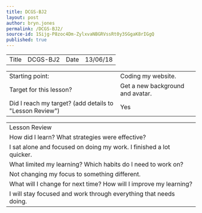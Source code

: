 ```yaml
---
title: DCGS-BJ2
layout: post
author: bryn.jones
permalink: /DCGS-BJ2/
source-id: 1Sijg-P8zoc4Dm-ZylxvaNBGRVssRt0y3SGgaK8rIGgQ
published: true
---
```

<table>
  <tr>
    <td>Title</td>
    <td>DCGS-BJ2</td>
    <td>Date</td>
    <td>13/06/18</td>
  </tr>
</table>


<table>
  <tr>
    <td>Starting point:</td>
    <td>Coding my website.</td>
  </tr>
  <tr>
    <td>Target for this lesson?</td>
    <td>Get a new background and avatar.</td>
  </tr>
  <tr>
    <td>Did I reach my target? 
(add details to "Lesson Review")</td>
    <td>Yes</td>
  </tr>
</table>


<table>
  <tr>
    <td>Lesson Review</td>
  </tr>
  <tr>
    <td>How did I learn? What strategies were effective? </td>
  </tr>
  <tr>
    <td>I sat alone and focused on doing my work. I finished a lot quicker.</td>
  </tr>
  <tr>
    <td>What limited my learning? Which habits do I need to work on? </td>
  </tr>
  <tr>
    <td>Not changing my focus to something different.</td>
  </tr>
  <tr>
    <td>What will I change for next time? How will I improve my learning?</td>
  </tr>
  <tr>
    <td>I will stay focused and work through everything that needs doing.</td>
  </tr>
</table>



